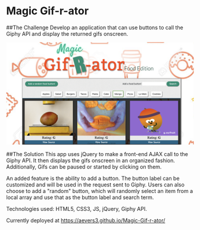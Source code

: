 # Magic Gif-r-ator

##The Challenge
Develop an application that can use buttons to call the Giphy API and display the returned gifs onscreen.

![alt text](assets/images/magic-gif-r-ator-screenshot.png "Logo Title Text 1")

##The Solution
This app uses jQuery to make a front-end AJAX call to the Giphy API. It then displays the gifs onscreen in an organized fashion. Additionally, Gifs can be paused or started by clicking on them.

An added feature is the ability to add a button. The button label can be customized and will be used in the request sent to Giphy. Users can also choose to add a "random" button, which will randomly select an item from a local array and use that as the button label and search term.

Technologies used: HTML5, CSS3, JS, jQuery, Giphy API.

Currently deployed at https://aevers3.github.io/Magic-Gif-r-ator/
